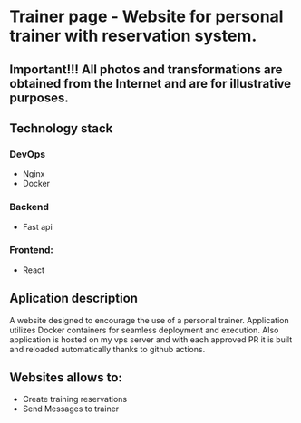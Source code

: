 # Trainer page - Website for personal trainer with reservation system. 

## Important!!! All photos and transformations are obtained from the Internet and are for illustrative purposes.

## Technology stack

### DevOps
- Nginx
- Docker
### Backend 
- Fast api
### Frontend:
- React

## Aplication description

A website designed to encourage the use of a personal trainer. Application utilizes Docker containers for seamless deployment and execution. Also application is hosted on my vps server and with each approved PR it is built and reloaded automatically thanks to github actions.

## Websites allows to:
- Create training reservations
- Send Messages to trainer
